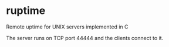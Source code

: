 # ruptime
Remote uptime for UNIX servers implemented in C

The server runs on TCP port 44444 and the clients connect to it.
